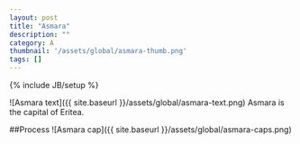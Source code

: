 ```yaml
---
layout: post
title: "Asmara"
description: ""
category: A
thumbnail: '/assets/global/asmara-thumb.png'
tags: []
---
```

{% include JB/setup %}

![Asmara text]({{ site.baseurl }}/assets/global/asmara-text.png)
Asmara is the capital of Eritea.

##Process
![Asmara cap]({{ site.baseurl }}/assets/global/asmara-caps.png)